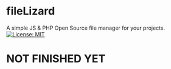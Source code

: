 # fileLizard
A simple JS & PHP Open Source file manager for your projects.
[![License: MIT](https://img.shields.io/badge/License-MIT-yellow.svg)](https://opensource.org/licenses/MIT)




<h1>NOT FINISHED YET</h1>
